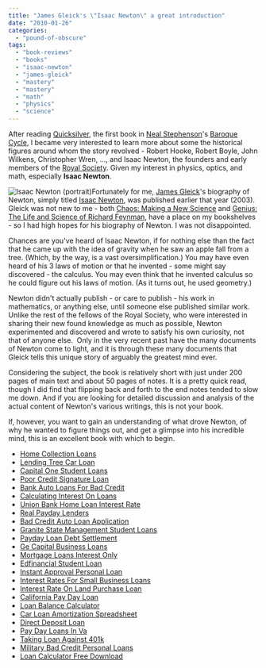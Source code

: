 ```yaml
---
title: "James Gleick's \"Isaac Newton\" a great introduction"
date: "2010-01-26"
categories: 
  - "pound-of-obscure"
tags: 
  - "book-reviews"
  - "books"
  - "isaac-newton"
  - "james-gleick"
  - "mastery"
  - "mastery"
  - "math"
  - "physics"
  - "science"
---
```


After reading [Quicksilver](http://www.amazon.com/gp/product/0380977427?ie=UTF8&tag=gbrettmiller-20&linkCode=as2&camp=1789&creative=9325&creativeASIN=0380977427), the first book in [Neal Stephenson](http://www.nealstephenson.com/)'s [Baroque Cycle](http://en.wikipedia.org/wiki/The_Baroque_Cycle), I became very interested to learn more about some the historical figures around whom the story revolved - Robert Hooke, Robert Boyle, John Wilkens, Christopher Wren, ..., and Isaac Newton, the founders and early members of the [Royal Society](http://royalsociety.org/). Given my interest in physics, optics, and math, especially **Isaac Newton**.

![](images/GodfreyKneller-IsaacNewton-1689.jpg "Isaac Newton (portrait)")Fortunately for me, [James Gleick](http://www.around.com/)'s biography of Newton, simply titled [Isaac Newton](http://www.amazon.com/gp/product/1400032954?ie=UTF8&tag=gbrettmiller-20&linkCode=as2&camp=1789&creative=9325&creativeASIN=1400032954), was published earlier that year (2003). Gleick was not new to me - both [Chaos: Making a New Science](http://www.amazon.com/gp/product/0143113453?ie=UTF8&tag=gbrettmiller-20&linkCode=as2&camp=1789&creative=9325&creativeASIN=0143113453) and [Genius: The Life and Science of Richard Feynman](http://www.amazon.com/gp/product/0679747044?ie=UTF8&tag=gbrettmiller-20&linkCode=as2&camp=1789&creative=9325&creativeASIN=0679747044), have a place on my bookshelves - so I had high hopes for his biography of Newton. I was not disappointed.

Chances are you've heard of Isaac Newton, if for nothing else than the fact that he came up with the idea of gravity when he saw an apple fall from a tree. (Which, by the way, is a vast oversimplification.) You may have even heard of his 3 laws of motion or that he invented - some might say discovered - the calculus. You may even think that he invented calculus so he could figure out his laws of motion. (As it turns out, he used geometry.)

Newton didn't actually publish - or care to publish - his work in mathematics, or anything else, until someone else published similar work. Unlike the rest of the fellows of the Royal Society, who were interested in sharing their new found knowledge as much as possible, Newton experimented and discovered and wrote to satisfy his own curiosity, not that of anyone else.  Only in the very recent past have the many documents of Newton come to light, and it is through these many documents that Gleick tells this unique story of arguably the greatest mind ever.

Considering the subject, the book is relatively short with just under 200 pages of main text and about 50 pages of notes. It is a pretty quick read, though I did find that flipping back and forth to the end notes tended to slow me down. And if you are looking for detailed discussion and analysis of the actual content of Newton's various writings, this is not your book.

If, however, you want to gain an understanding of what drove Newton, of why he wanted to figure things out, and get a glimpse into his incredible mind, this is an excellent book with which to begin.

- [Home Collection Loans](http://www.mariebo.org/?Home-Collection-Loans)
- [Lending Tree Car Loan](http://www.franklinny.org/?Lending-Tree-Car-Loan)
- [Capital One Student Loans](http://www.mariebo.org/?Capital-One-Student-Loans)
- [Poor Credit Signature Loan](http://gbbkolejka.pl/?Poor-Credit-Signature-Loan)
- [Bank Auto Loans For Bad Credit](http://www.franklinny.org/?Bank-Auto-Loans-For-Bad-Credit)
- [Calculating Interest On Loans](http://www.franklinny.org/?Calculating-Interest-On-Loans)
- [Union Bank Home Loan Interest Rate](http://usasportgroup.com/?Union-Bank-Home-Loan-Interest-Rate)
- [Real Payday Lenders](http://gbbkolejka.pl/?Real-Payday-Lenders)
- [Bad Credit Auto Loan Application](http://gbbkolejka.pl/?Bad-Credit-Auto-Loan-Application)
- [Granite State Management Student Loans](http://gbbkolejka.pl/?Granite-State-Management-Student-Loans)
- [Payday Loan Debt Settlement](http://gbbkolejka.pl/?Payday-Loan-Debt-Settlement)
- [Ge Capital Business Loans](http://www.consejocafe.org/?Ge-Capital-Business-Loans)
- [Mortgage Loans Interest Only](http://www.consejocafe.org/?Mortgage-Loans-Interest-Only)
- [Edfinancial Student Loan](http://www.consejocafe.org/?Edfinancial-Student-Loan)
- [Instant Approval Personal Loan](http://www.mariebo.org/?Instant-Approval-Personal-Loan)
- [Interest Rates For Small Business Loans](http://usasportgroup.com/?Interest-Rates-For-Small-Business-Loans)
- [Interest Rate On Land Purchase Loan](http://www.mariebo.org/?Interest-Rate-On-Land-Purchase-Loan)
- [California Pay Day Loan](http://www.amarysia.gr/?California-Pay-Day-Loan)
- [Loan Balance Calculator](http://www.franklinny.org/?Loan-Balance-Calculator)
- [Car Loan Amortization Spreadsheet](http://gbbkolejka.pl/?Car-Loan-Amortization-Spreadsheet)
- [Direct Deposit Loan](http://gbbkolejka.pl/?Direct-Deposit-Loan)
- [Pay Day Loans In Va](http://www.mariebo.org/?Pay-Day-Loans-In-Va)
- [Taking Loan Against 401k](http://usasportgroup.com/?Taking-Loan-Against-401k)
- [Military Bad Credit Personal Loans](http://gbbkolejka.pl/?Military-Bad-Credit-Personal-Loans)
- [Loan Calculator Free Download](http://www.mariebo.org/?Loan-Calculator-Free-Download)
